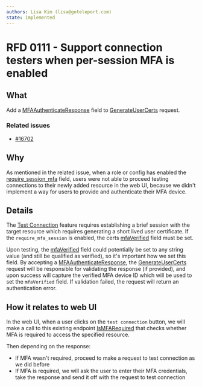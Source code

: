 ```yaml
---
authors: Lisa Kim (lisa@goteleport.com)
state: implemented
---
```


# RFD 0111 - Support connection testers when per-session MFA is enabled

## What

Add a [MFAAuthenticateResponse](https://github.com/gravitational/teleport/blob/d94fed7b0dd6098affa2101e7ab775b173ba612f/api/proto/teleport/legacy/client/proto/authservice.proto#L1089) field to [GenerateUserCerts](https://github.com/gravitational/teleport/blob/d94fed7b0dd6098affa2101e7ab775b173ba612f/api/proto/teleport/legacy/client/proto/authservice.proto#L2259) request.

### Related issues

- [#16702](https://github.com/gravitational/teleport/issues/16702)

## Why

As mentioned in the related issue, when a role or config has enabled the [require_session_mfa](https://goteleport.com/docs/access-controls/guides/per-session-mfa) field, users were not able to proceed testing connections to their newly added resource in the web UI, because we didn't implement a way for users to provide and authenticate their MFA device.

## Details

The [Test Connection](https://github.com/gravitational/teleport/blob/d94fed7b0dd6098affa2101e7ab775b173ba612f/lib/client/conntest/connection_tester.go#L30) feature requires establishing a brief session with the target resource which requires generating a short lived user certificate. If the `require_mfa_session` is enabled, the certs [mfaVerified](https://github.com/gravitational/teleport/blob/d94fed7b0dd6098affa2101e7ab775b173ba612f/lib/auth/auth.go#L1123) field must be set.

Upon testing, the [mfaVerified](https://github.com/gravitational/teleport/blob/d94fed7b0dd6098affa2101e7ab775b173ba612f/lib/auth/auth.go#L1123) field could potentially be set to any string value (and still be qualified as verified), so it's important how we set this field. By accepting a [MFAAuthenticateResponse](https://github.com/gravitational/teleport/blob/d94fed7b0dd6098affa2101e7ab775b173ba612f/api/proto/teleport/legacy/client/proto/authservice.proto#L1089), the [GenerateUserCerts](https://github.com/gravitational/teleport/blob/d94fed7b0dd6098affa2101e7ab775b173ba612f/api/proto/teleport/legacy/client/proto/authservice.proto#L2259) request will be responsible for validating the response (if provided), and upon success will capture the verified MFA device ID which will be used to set the `mfaVerified` field. If validation failed, the request will return an authentication error.

## How it relates to web UI

In the web UI, when a user clicks on the `test connection` button, we will make a call to this existing endpoint [IsMFARequired](https://github.com/gravitational/teleport/blob/d94fed7b0dd6098affa2101e7ab775b173ba612f/api/proto/teleport/legacy/client/proto/authservice.proto#L2266) that checks whether MFA is required to access the specified resource.

Then depending on the response:

- If MFA wasn't required, proceed to make a request to test connection as we did before
- If MFA is required, we will ask the user to enter their MFA credentials, take the response and send it off with the request to test connection
